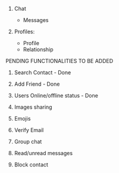 1. Chat 
    - Messages

2. Profiles:
    - Profile
    - Relationship


PENDING FUNCTIONALITIES TO BE ADDED

1. Search Contact - Done
2. Add Friend - Done
3. Users Online/offline status - Done
3. Images sharing
4. Emojis
5. Verify Email
6. Group chat
7. Read/unread messages

8. Block contact
